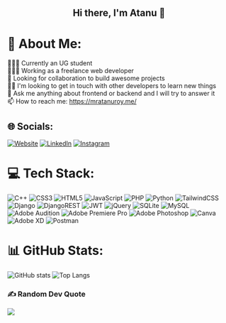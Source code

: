 <h2 align="center">
Hi there, I'm Atanu 👋
</h2>

# 💫 About Me:
👨🏻‍🎓 Currently an UG student<br>👨🏻‍💻 Working as a freelance web developer<br>🤝 Looking for collaboration to build awesome projects<br>👯‍♀️ I'm looking to get in touch with other developers to learn new things<br>💬 Ask me anything about frontend or backend and I will try to answer it<br>📫 How to reach me: https://mratanuroy.me/


## 🌐 Socials:
 [![Website](https://img.shields.io/badge/My%20Website-8A2BE2)](https://mratanuroy.me/) [![LinkedIn](https://img.shields.io/badge/LinkedIn-%230077B5.svg?logo=linkedin&logoColor=white)](https://linkedin.com/in/mr-atanu-roy) [![Instagram](https://img.shields.io/badge/Instagram-%23E4405F.svg?logo=Instagram&logoColor=white)](https://instagram.com/mr_atanu_roy)

# 💻 Tech Stack:
![C++](https://img.shields.io/badge/c++-%2300599C.svg?style=for-the-badge&logo=c%2B%2B&logoColor=white) ![CSS3](https://img.shields.io/badge/css3-%231572B6.svg?style=for-the-badge&logo=css3&logoColor=white) ![HTML5](https://img.shields.io/badge/html5-%23E34F26.svg?style=for-the-badge&logo=html5&logoColor=white) ![JavaScript](https://img.shields.io/badge/javascript-%23323330.svg?style=for-the-badge&logo=javascript&logoColor=%23F7DF1E) ![PHP](https://img.shields.io/badge/php-%23777BB4.svg?style=for-the-badge&logo=php&logoColor=white) ![Python](https://img.shields.io/badge/python-3670A0?style=for-the-badge&logo=python&logoColor=ffdd54) ![TailwindCSS](https://img.shields.io/badge/tailwindcss-%2338B2AC.svg?style=for-the-badge&logo=tailwind-css&logoColor=white) ![Django](https://img.shields.io/badge/django-%23092E20.svg?style=for-the-badge&logo=django&logoColor=white) ![DjangoREST](https://img.shields.io/badge/DJANGO-REST-ff1709?style=for-the-badge&logo=django&logoColor=white&color=ff1709&labelColor=gray) ![JWT](https://img.shields.io/badge/JWT-black?style=for-the-badge&logo=JSON%20web%20tokens) ![jQuery](https://img.shields.io/badge/jquery-%230769AD.svg?style=for-the-badge&logo=jquery&logoColor=white) ![SQLite](https://img.shields.io/badge/sqlite-%2307405e.svg?style=for-the-badge&logo=sqlite&logoColor=white) ![MySQL](https://img.shields.io/badge/mysql-%2300f.svg?style=for-the-badge&logo=mysql&logoColor=white) ![Adobe Audition](https://img.shields.io/badge/Adobe%20Audition-9999FF.svg?style=for-the-badge&logo=Adobe%20Audition&logoColor=white) ![Adobe Premiere Pro](https://img.shields.io/badge/Adobe%20Premiere%20Pro-9999FF.svg?style=for-the-badge&logo=Adobe%20Premiere%20Pro&logoColor=white) ![Adobe Photoshop](https://img.shields.io/badge/adobephotoshop-%2331A8FF.svg?style=for-the-badge&logo=adobephotoshop&logoColor=white) ![Canva](https://img.shields.io/badge/Canva-%2300C4CC.svg?style=for-the-badge&logo=Canva&logoColor=white) ![Adobe XD](https://img.shields.io/badge/Adobe%20XD-470137?style=for-the-badge&logo=Adobe%20XD&logoColor=#FF61F6) ![Postman](https://img.shields.io/badge/Postman-FF6C37?style=for-the-badge&logo=postman&logoColor=white)

# 📊 GitHub Stats:
![GitHub stats](https://github-readme-stats.vercel.app/api?username=Mr-Atanu-Roy&show_icons=true&theme=transparent&rank_icon=github)
![Top Langs](https://github-readme-stats.vercel.app/api/top-langs/?username=Mr-Atanu-Roy&show_icons=true&theme=transparent&layout=donut)

### ✍️ Random Dev Quote
![](https://quotes-github-readme.vercel.app/api?type=horizontal&theme=radical)


<!---
Mr-Atanu-Roy/Mr-Atanu-Roy is a ✨ special ✨ repository because its `README.md` (this file) appears on your GitHub profile.
You can click the Preview link to take a look at your changes.
--->
